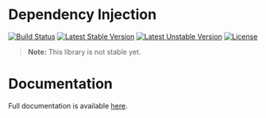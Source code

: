 <h1>Dependency Injection</h1>

[![Build Status](https://travis-ci.com/aphiria/dependency-injection.svg)](https://travis-ci.com/aphiria/dependency-injection)
[![Latest Stable Version](https://poser.pugx.org/aphiria/dependency-injection/v/stable.svg)](https://packagist.org/packages/aphiria/dependency-injection)
[![Latest Unstable Version](https://poser.pugx.org/aphiria/dependency-injection/v/unstable.svg)](https://packagist.org/packages/aphiria/dependency-injection)
[![License](https://poser.pugx.org/aphiria/dependency-injection/license.svg)](https://packagist.org/packages/aphiria/dependency-injection)

> **Note:** This library is not stable yet.

<h1>Documentation</h1>

Full documentation is available <a href="https://www.aphiria.com/docs/master/di-container.html" target="_blank">here</a>.
